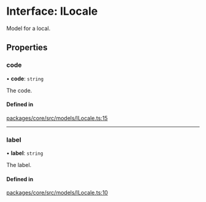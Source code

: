 # Interface: ILocale

Model for a local.

## Properties

### code

• **code**: `string`

The code.

#### Defined in

[packages/core/src/models/ILocale.ts:15](https://github.com/gtscio/framework/blob/e3dfdc9/packages/core/src/models/ILocale.ts#L15)

___

### label

• **label**: `string`

The label.

#### Defined in

[packages/core/src/models/ILocale.ts:10](https://github.com/gtscio/framework/blob/e3dfdc9/packages/core/src/models/ILocale.ts#L10)
